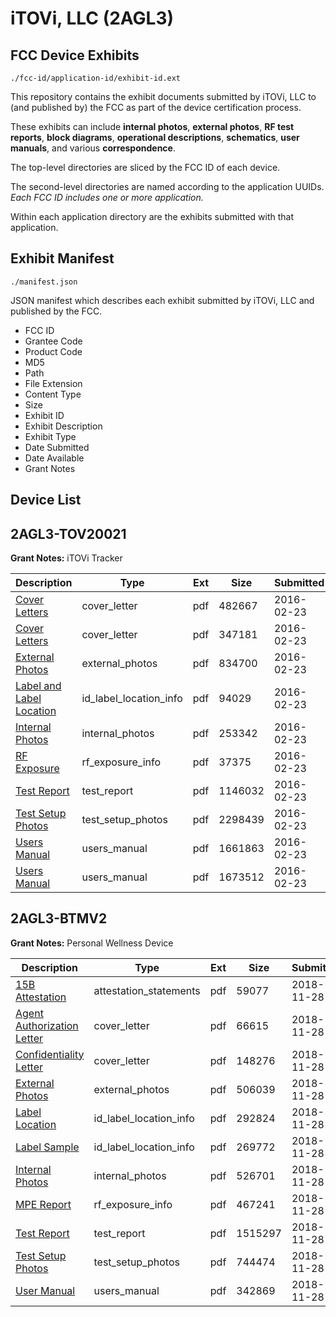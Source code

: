 # iTOVi, LLC (2AGL3)
## FCC Device Exhibits

```
./fcc-id/application-id/exhibit-id.ext
```

This repository contains the exhibit documents submitted by iTOVi, LLC to (and published by) the FCC as part of the device certification process.

These exhibits can include **internal photos**, **external photos**, **RF test reports**, **block diagrams**, **operational descriptions**, **schematics**, **user manuals**, and various **correspondence**.

The top-level directories are sliced by the FCC ID of each device.

The second-level directories are named according to the application UUIDs. *Each FCC ID includes one or more application.*

Within each application directory are the exhibits submitted with that application. 

## Exhibit Manifest

```
./manifest.json
```

JSON manifest which describes each exhibit submitted by iTOVi, LLC and published by the FCC.

- FCC ID
- Grantee Code
- Product Code
- MD5
- Path
- File Extension
- Content Type
- Size
- Exhibit ID
- Exhibit Description
- Exhibit Type
- Date Submitted
- Date Available
- Grant Notes

## Device List
## 2AGL3-TOV20021
**Grant Notes:** iTOVi Tracker

| Description | Type | Ext | Size | Submitted | Available |
| ----------- | ---- | --- | ---- | --------- | --------- |
| [Cover Letters](2AGL3-TOV20021/d1d541d4cbe67356f2036f72712c07ae/2908748.pdf) | cover_letter | pdf | 482667 | 2016-02-23 | 2016-02-23 |
| [Cover Letters](2AGL3-TOV20021/d1d541d4cbe67356f2036f72712c07ae/2908749.pdf) | cover_letter | pdf | 347181 | 2016-02-23 | 2016-02-23 |
| [External Photos](2AGL3-TOV20021/d1d541d4cbe67356f2036f72712c07ae/2908750.pdf) | external_photos | pdf | 834700 | 2016-02-23 | 2016-02-23 |
| [Label and Label Location](2AGL3-TOV20021/d1d541d4cbe67356f2036f72712c07ae/2908752.pdf) | id_label_location_info | pdf | 94029 | 2016-02-23 | 2016-02-23 |
| [Internal Photos](2AGL3-TOV20021/d1d541d4cbe67356f2036f72712c07ae/2908751.pdf) | internal_photos | pdf | 253342 | 2016-02-23 | 2016-02-23 |
| [RF Exposure](2AGL3-TOV20021/d1d541d4cbe67356f2036f72712c07ae/2908757.pdf) | rf_exposure_info | pdf | 37375 | 2016-02-23 | 2016-02-23 |
| [Test Report](2AGL3-TOV20021/d1d541d4cbe67356f2036f72712c07ae/2908760.pdf) | test_report | pdf | 1146032 | 2016-02-23 | 2016-02-23 |
| [Test Setup Photos](2AGL3-TOV20021/d1d541d4cbe67356f2036f72712c07ae/2908759.pdf) | test_setup_photos | pdf | 2298439 | 2016-02-23 | 2016-02-23 |
| [Users Manual](2AGL3-TOV20021/d1d541d4cbe67356f2036f72712c07ae/2908761.pdf) | users_manual | pdf | 1661863 | 2016-02-23 | 2016-02-23 |
| [Users Manual](2AGL3-TOV20021/d1d541d4cbe67356f2036f72712c07ae/2908762.pdf) | users_manual | pdf | 1673512 | 2016-02-23 | 2016-02-23 |
## 2AGL3-BTMV2
**Grant Notes:** Personal Wellness Device

| Description | Type | Ext | Size | Submitted | Available |
| ----------- | ---- | --- | ---- | --------- | --------- |
| [15B Attestation](2AGL3-BTMV2/c16864607524e692ffc27681875cf82f/4087870.pdf) | attestation_statements | pdf | 59077 | 2018-11-28 | 2018-11-28 |
| [Agent Authorization Letter](2AGL3-BTMV2/c16864607524e692ffc27681875cf82f/4087867.pdf) | cover_letter | pdf | 66615 | 2018-11-28 | 2018-11-28 |
| [Confidentiality Letter](2AGL3-BTMV2/c16864607524e692ffc27681875cf82f/4087868.pdf) | cover_letter | pdf | 148276 | 2018-11-28 | 2018-11-28 |
| [External Photos](2AGL3-BTMV2/c16864607524e692ffc27681875cf82f/4087869.pdf) | external_photos | pdf | 506039 | 2018-11-28 | 2018-11-28 |
| [Label Location](2AGL3-BTMV2/c16864607524e692ffc27681875cf82f/4087872.pdf) | id_label_location_info | pdf | 292824 | 2018-11-28 | 2018-11-28 |
| [Label Sample](2AGL3-BTMV2/c16864607524e692ffc27681875cf82f/4087873.pdf) | id_label_location_info | pdf | 269772 | 2018-11-28 | 2018-11-28 |
| [Internal Photos](2AGL3-BTMV2/c16864607524e692ffc27681875cf82f/4087871.pdf) | internal_photos | pdf | 526701 | 2018-11-28 | 2018-11-28 |
| [MPE Report](2AGL3-BTMV2/c16864607524e692ffc27681875cf82f/4087874.pdf) | rf_exposure_info | pdf | 467241 | 2018-11-28 | 2018-11-28 |
| [Test Report](2AGL3-BTMV2/c16864607524e692ffc27681875cf82f/4087875.pdf) | test_report | pdf | 1515297 | 2018-11-28 | 2018-11-28 |
| [Test Setup Photos](2AGL3-BTMV2/c16864607524e692ffc27681875cf82f/4087876.pdf) | test_setup_photos | pdf | 744474 | 2018-11-28 | 2018-11-28 |
| [User Manual](2AGL3-BTMV2/c16864607524e692ffc27681875cf82f/4087877.pdf) | users_manual | pdf | 342869 | 2018-11-28 | 2018-11-28 |
